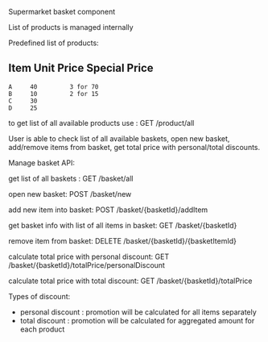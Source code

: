 Supermarket basket component

List of products is managed internally

Predefined list of products:

Item   Unit Price  Special Price
--------------------------------
    A     40         3 for 70
    B     10         2 for 15
    C     30
    D     25

to get list of all available products use : GET /product/all

User is able to check list of all available baskets, open new basket, add/remove items from basket,
get total price with personal/total discounts.

Manage basket API:

get list of all baskets : GET /basket/all

open new basket: POST /basket/new

add new item into basket: POST /basket/{basketId}/addItem

get basket info with list of all items in basket: GET /basket/{basketId}

remove item from basket: DELETE /basket/{basketId}/{basketItemId}

calculate total price with personal discount: GET /basket/{basketId}/totalPrice/personalDiscount

calculate total price with total discount: GET /basket/{basketId}/totalPrice

Types of discount:
- personal discount : promotion will be calculated for all items separately
- total discount    : promotion will be calculated for aggregated amount for each product
